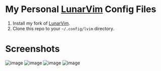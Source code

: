 # My Personal [LunarVim](https://github.com/ChristianChiarulli/LunarVim/ "LunarVim") Config Files

1. Install my fork of [LunarVim](https://github.com/nawfalmrouyan/LunarVim/).
2. Clone this repo to your `~/.config/lvim` directory.

# Screenshots
![image](https://user-images.githubusercontent.com/10271030/178931492-71f8aaf9-3350-47cb-b713-88eae4e7c59b.png)
![image](https://user-images.githubusercontent.com/10271030/178931385-7fcfc0ad-edbe-409f-8a75-2df8a034460d.png)
![image](https://user-images.githubusercontent.com/10271030/178931728-a07257cf-fcf2-43e6-8d2f-b974aa040dcd.png)
![image](https://user-images.githubusercontent.com/10271030/178931852-f814576c-af6d-4730-b734-b5c3c96459e6.png)

